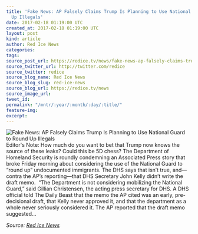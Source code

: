 ```yaml
---
title: 'Fake News: AP Falsely Claims Trump Is Planning to Use National Guard to Round
  Up Illegals'
date: 2017-02-18 01:19:00 UTC
created_at: 2017-02-18 01:19:00 UTC
layout: post
kind: article
author: Red Ice News
categories: 
tags: 
source_post_url: https://redice.tv/news/fake-news-ap-falsely-claims-trump-is-planning-to-use-national-guard-to-round-up-illegals
source_twitter_url: http://twitter.com/redice
source_twitter: redice
source_blog_name: Red Ice News
source_blog_slug: red-ice-news
source_blog_url: https://redice.tv/news
source_image_url: 
tweet_id: 
permalink: "/mntr/:year/:month/:day/:title/"
feature-img: 
excerpt: 
---
```

<img align="left" alt="Fake News: AP Falsely Claims Trump Is Planning to Use National Guard to Round Up Illegals" src="https://rdice.net/a/c/n/17/02180211-Defensedf.9cd7b47f.jpg"> Editor's Note: How much do you want to bet that Trump now knows the source of these leaks? Could this be 5D chess? The Department of Homeland Security is roundly condemning an Associated Press story that broke Friday morning about considering the use of the National Guard to “round up” undocumented immigrants. The DHS says that isn’t true, and—contra the AP’s reporting—that DHS Secretary John Kelly didn’t write the draft memo.  “The Department is not considering mobilizing the National Guard,” said Gillian Christensen, the acting press secretary for DHS. A DHS official told The Daily Beast that the memo the AP cited was an early, pre-decisional draft, that Kelly never approved it, and that the department as a whole never seriously considered it. The AP reported that the draft memo suggested…<div class="">
    <i>Source: <a href="https://redice.tv/news">Red Ice News</a></i>
</div>
